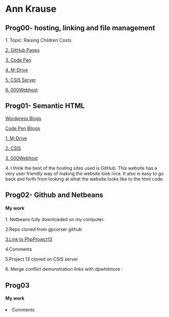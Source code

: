 <h1> Ann Krause</h1>


<h2> Prog00- hosting, linking and file management </h2>
<p> 1. Topic: Raising Children Costs </p>
<p><a target="_blank" href="https://github.com/aekrause?tab=repositories"> 2. GitHub Pages</a></p>
<p><a target="_blank" href="https://codepen.io/aekrause/"> 3. Code Pen</a></p>
<p><a target="_blank" href="https://webp.svsu.edu/~aekrause/"> 4. M-Drive</a></p>
<p><a target="_blank" href="http://csis.svsu.edu/~aekrause/public_html/"> 5. CSIS Server</a></p>
<p><a target="_blank" href="https://app-1536788728.000webhostapp.com/"> 6. 000Webhost</a></p>


<h2> Prog01- Semantic HTML </h2>
<p><a target="_blank" href="https://aekrause1.wordpress.com/2018/09/14/raising-children-costs/"> Wordpress Blogs</a></p>
<p><a target="_blank" href="https://codepen.io/aekrause/pen/ZMjqde"> Code Pen Bliogs</a></p>
<p><a target="_blank" href="https://webp.svsu.edu/~aekrause/prog01.html">1. M-Drive</a></p>
<p><a target="_blank" href="file:///C:/Users/User/Documents/prog01.html">2. CSIS</a></p>
<p><a target="_blank" href="https://caring-profession.000webhostapp.com/prog01.html">3. 000Webhost</a></p>
<p>4. I think the best of the hosting sites used is GitHub. This website has a very user friendly way of 
making the website look nice. It also is easy to go back and forth from looking at what the website looks
like to the html code.</p>

<h2> Prog02- Github and Netbeans</h2>
<h4> My work </h4>
<p>1. Netbeans fully downloaded on my computer.</p>
<p>2.Repo cloned from gpcorser github </p>
<p><a target="_blank" href="https://github.com/aekrause/PhpProject13.git">3.Link to PhpProject13 </a></p>
<p>4.Comments </p>
<p>5.Project 13 cloned on CSIS server</p>
<p>6. Merge conflict demonstration links with dpwhitmore : </p>

<h2> Prog03 </h2>
<h4> My work </h4>
<li>Comments </li>

